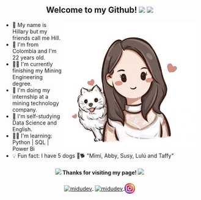 <p align="center" width="300">
      <h2 align="center"> Welcome to my Github! <img src="https://media.giphy.com/media/daU84afaTNkHoozNI4/giphy.gif" width="50">  <img src="https://media.giphy.com/media/Ts04d5yw9jJI4qBUFE/giphy.gif" width="30"> </h2>
</p>
<p align="right">
<img width="350" align="right" src="https://github.com/abloominghill/abloominghill/blob/fe3b3dcbb758ed9413b038cabf8b50351b0b9229/2dac3ea5996bf84e0a1e0d12300c7d56.jpg" />
</p>



- 🌻 My name is Hillary but my friends call me Hill.
- 🍄 I'm from Colombia and I'm 22 years old.
- 👩‍🎓 I'm currently finishing my Mining Engineering degree.
- 🌱 I'm doing my internship at a mining technology company.
- 🦉 I'm self-studying Data Science and English.
- 👩‍💻 I'm learning: Python | SQL | Power Bi
- 💡 Fun fact: I have 5 dogs 🐶🐕 "Mimi, Abby, Susy, Lulú and Taffy" 

      
<h4 align="center"> <img src="https://media1.giphy.com/media/egY34lzjJ0pni2P9Ma/giphy.gif?cid=790b76118acaadd6e181074c543e354203e5a8a714d51bd8&rid=giphy.gif&ct=s" width="25"> Thanks for visiting my page! <img src="https://media3.giphy.com/media/cYVOZY4kxrIsBOpbwz/200w.webp?cid=ecf05e47256e9vbf2niglihbx2ed8p54rnrnpykjz8j4vwbv&rid=200w.webp&ct=s" width="30"></h4>
      
<p align="center">
      <a href="https://www.linkedin.com/in/hillarymd/" target="blank" style='margin-right:4px'><img align="center" src="https://cdn-icons-png.flaticon.com/512/145/145807.png" alt="midudev" height="28px" width="28px" />   </a>
      <a href="https://twitter.com/abloominghill_" target="blank">
    <img align="center" src="https://cdn-icons-png.flaticon.com/512/179/179342.png" alt="midudev" height="28px" width="28px" />
  </a>
       <a href="https://www.instagram.com/abloominghill/" target="blank"> <img align="center" src="https://github.com/abloominghill/abloominghill/blob/509898634141242ff73503a08e1d9f4f4de4649e/imagen_6.svg" alt="midu.dev" height="28px" width="28px" />
  </a>

